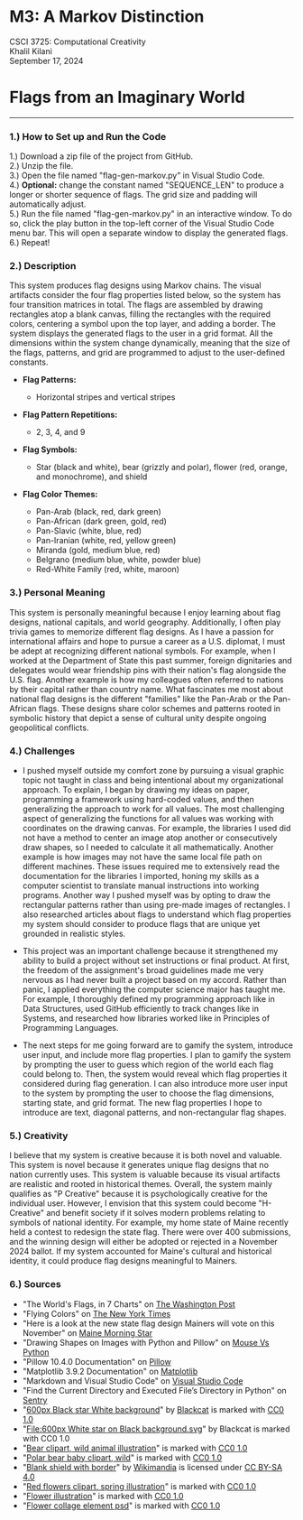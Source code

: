 # M3: A Markov Distinction
CSCI 3725: Computational Creativity\
Khalil Kilani\
September 17, 2024

# Flags from an Imaginary World

***

### 1.) How to Set up and Run the Code
1.) Download a zip file of the project from GitHub.\
2.) Unzip the file.\
3.) Open the file named "flag-gen-markov.py" in Visual Studio Code.\
4.) **Optional:** change the constant named "SEQUENCE_LEN" to produce a longer or shorter sequence of flags. The grid size and padding will automatically adjust.\
5.) Run the file named "flag-gen-markov.py" in an interactive window. To do so, click the play button in the top-left corner of the Visual Studio Code menu bar. This will open a separate window to display the generated flags.\
6.) Repeat!

### 2.) Description
This system produces flag designs using Markov chains. The visual artifacts consider the four flag properties listed below, so the system has four transition matrices in total. The flags are assembled by drawing rectangles atop a blank canvas, filling the rectangles with the required colors, centering a symbol upon the top layer, and adding a border. The system displays the generated flags to the user in a grid format. All the dimensions within the system change dynamically, meaning that the size of the flags, patterns, and grid are programmed to adjust to the user-defined constants.

- **Flag Patterns:**
    * Horizontal stripes and vertical stripes

- **Flag Pattern Repetitions:**
    * 2, 3, 4, and 9

- **Flag Symbols:**
    * Star (black and white), bear (grizzly and polar), flower (red, orange, and monochrome), and shield

- **Flag Color Themes:**
    * Pan-Arab (black, red, dark green)
    * Pan-African (dark green, gold, red)
    * Pan-Slavic (white, blue, red)
    * Pan-Iranian (white, red, yellow green)
    * Miranda (gold, medium blue, red)
    * Belgrano (medium blue, white, powder blue)
    * Red-White Family (red, white, maroon)

### 3.) Personal Meaning
This system is personally meaningful because I enjoy learning about flag designs, national capitals, and world geography. Additionally, I often play trivia games to memorize different flag designs. As I have a passion for international affairs and hope to pursue a career as a U.S. diplomat, I must be adept at recognizing different national symbols. For example, when I worked at the Department of State this past summer, foreign dignitaries and delegates would wear friendship pins with their nation's flag alongside the U.S. flag. Another example is how my colleagues often referred to nations by their capital rather than country name. What fascinates me most about national flag designs is the different "families" like the Pan-Arab or the Pan-African flags. These designs share color schemes and patterns rooted in symbolic history that depict a sense of cultural unity despite ongoing geopolitical conflicts.

### 4.) Challenges
* I pushed myself outside my comfort zone by pursuing a visual graphic topic not taught in class and being intentional about my organizational approach. To explain, I began by drawing my ideas on paper, programming a framework using hard-coded values, and then generalizing the approach to work for all values. The most challenging aspect of generalizing the functions for all values was working with coordinates on the drawing canvas. For example, the libraries I used did not have a method to center an image atop another or consecutively draw shapes, so I needed to calculate it all mathematically. Another example is how images may not have the same local file path on different machines. These issues required me to extensively read the documentation for the libraries I imported, honing my skills as a computer scientist to translate manual instructions into working programs. Another way I pushed myself was by opting to draw the rectangular patterns rather than using pre-made images of rectangles. I also researched articles about flags to understand which flag properties my system should consider to produce flags that are unique yet grounded in realistic styles.

* This project was an important challenge because it strengthened my ability to build a project without set instructions or final product. At first, the freedom of the assignment's broad guidelines made me very nervous as I had never built a project based on my accord. Rather than panic, I applied everything the computer science major has taught me. For example, I thoroughly defined my programming approach like in Data Structures, used GitHub efficiently to track changes like in Systems, and researched how libraries worked like in Principles of Programming Languages.

* The next steps for me going forward are to gamify the system, introduce user input, and include more flag properties. I plan to gamify the system by prompting the user to guess which region of the world each flag could belong to. Then, the system would reveal which flag properties it considered during flag generation. I can also introduce more user input to the system by prompting the user to choose the flag dimensions, starting state, and grid format. The new flag properties I hope to introduce are text, diagonal patterns, and non-rectangular flag shapes.

### 5.) Creativity
I believe that my system is creative because it is both novel and valuable. This system is novel because it generates unique flag designs that no nation currently uses. This system is valuable because its visual artifacts are realistic and rooted in historical themes. Overall, the system mainly qualifies as "P Creative" because it is psychologically creative for the individual user. However, I envision that this system could become "H-Creative" and benefit society if it solves modern problems relating to symbols of national identity. For example, my home state of Maine recently held a contest to redesign the state flag. There were over 400 submissions, and the winning design will either be adopted or rejected in a November 2024 ballot. If my system accounted for Maine's cultural and historical identity, it could produce flag designs meaningful to Mainers.

### 6.) Sources
* "The World's Flags, in 7 Charts" on [The Washington Post](https://www.washingtonpost.com/news/wonk/wp/2016/04/07/the-worlds-flags-in-7-charts/)
* "Flying Colors" on [The New York Times](https://www.nytimes.com/2023/08/20/briefing/state-flags.html)
* "Here is a look at the new state flag design Mainers will vote on this November" on [Maine Morning Star](https://mainemorningstar.com/briefs/here-is-a-look-at-the-new-state-flag-design-mainers-will-vote-on-this-november/)
* "Drawing Shapes on Images with Python and Pillow" on [Mouse Vs Python](https://www.blog.pythonlibrary.org/2021/02/23/drawing-shapes-on-images-with-python-and-pillow/)
* "Pillow 10.4.0 Documentation" on [Pillow](https://pillow.readthedocs.io/en/stable/index.html)
* "Matplotlib 3.9.2 Documentation" on [Matplotlib](https://matplotlib.org/stable/index.html)
* "Markdown and Visual Studio Code" on [Visual Studio Code](https://code.visualstudio.com/docs/languages/markdown)
* "Find the Current Directory and Executed File’s Directory in Python" on [Sentry](https://sentry.io/answers/find-the-current-directory-and-executed-file-s-directory-in-python/)
* "[600px Black star White background](https://commons.wikimedia.org/w/index.php?curid=49939362)" by [Blackcat](https://commons.wikimedia.org/wiki/User:Blackcat) is marked with [CC0 1.0](https://creativecommons.org/publicdomain/zero/1.0/deed.en?ref=openverse)
* "[File:600px White star on Black background.svg](https://commons.wikimedia.org/w/index.php?curid=46329297)" by Blackcat is marked with CC0 1.0
* "[Bear clipart, wild animal illustration](https://www.rawpixel.com/image/6286373/vector-public-domain-illustrations)" is marked with [CC0 1.0](https://creativecommons.org/publicdomain/zero/1.0/?ref=openverse)
* "[Polar bear baby clipart, wild](https://www.rawpixel.com/image/6285856/vector-sticker-public-domain-illustrations)" is marked with [CC0 1.0](https://creativecommons.org/publicdomain/zero/1.0/?ref=openverse)
* "[Blank shield with border](https://commons.wikimedia.org/w/index.php?curid=62442940)" by [Wikimandia](https://commons.wikimedia.org/wiki/User:Wikimandia) is licensed under [CC BY-SA 4.0](https://creativecommons.org/licenses/by-sa/4.0/?ref=openverse)
* "[Red flowers clipart, spring illustration](https://www.rawpixel.com/image/6334793/psd-plant-flowers-sticker)" is marked with [CC0 1.0](https://creativecommons.org/publicdomain/zero/1.0/?ref=openverse)
* "[Flower illustration](https://www.rawpixel.com/image/9069754/image-rose-flower-plant)" is marked with [CC0 1.0](https://creativecommons.org/publicdomain/zero/1.0/?ref=openverse)
* "[Flower collage element psd](https://www.rawpixel.com/image/7646965/psd-flower-plant-pattern)" is marked with [CC0 1.0](https://creativecommons.org/publicdomain/zero/1.0/?ref=openverse)